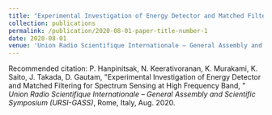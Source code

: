 ```yaml
---
title: "Experimental Investigation of Energy Detector and Matched Filtering for Spectrum Sensing at High Frequency Band"
collection: publications
permalink: /publication/2020-08-01-paper-title-number-1
date: 2020-08-01
venue: 'Union Radio Scientifique Internationale – General Assembly and Scientific Symposium (URSI-GASS)'
---
```



Recommended citation: P. Hanpinitsak, N. Keerativoranan, K. Murakami, K. Saito, J. Takada, D. Gautam, "Experimental Investigation of Energy Detector and Matched Filtering for Spectrum Sensing at High Frequency Band, " <i>Union Radio Scientifique Internationale – General Assembly and Scientific Symposium (URSI-GASS)</i>, Rome, Italy, Aug. 2020.
